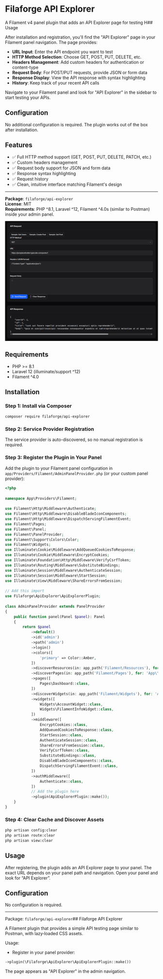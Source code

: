 # Filaforge API Explorer

A Filament v4 panel plugin that adds an API Explorer page for testing H## Usage

After installation and registration, you'll find the "API Explorer" page in your Filament panel navigation. The page provides:

- **URL Input**: Enter the API endpoint you want to test
- **HTTP Method Selection**: Choose GET, POST, PUT, DELETE, etc.
- **Headers Management**: Add custom headers for authentication or content-type
- **Request Body**: For POST/PUT requests, provide JSON or form data
- **Response Display**: View the API response with syntax highlighting
- **History**: Keep track of your recent API calls

Navigate to your Filament panel and look for "API Explorer" in the sidebar to start testing your APIs.

## Configuration

No additional configuration is required. The plugin works out of the box after installation.

## Features

- ✅ Full HTTP method support (GET, POST, PUT, DELETE, PATCH, etc.)
- ✅ Custom headers management
- ✅ Request body support for JSON and form data
- ✅ Response syntax highlighting
- ✅ Request history
- ✅ Clean, intuitive interface matching Filament's design

---

**Package**: `filaforge/api-explorer`  
**License**: MIT  
**Requirements**: PHP ^8.1, Laravel ^12, Filament ^4.0s (similar to Postman) inside your admin panel.

![Screenshot](screenshot.png)

## Requirements
- PHP >= 8.1
- Laravel 12 (illuminate/support ^12)
- Filament ^4.0

## Installation

### Step 1: Install via Composer
```bash
composer require filaforge/api-explorer
```

### Step 2: Service Provider Registration
The service provider is auto-discovered, so no manual registration is required.

### Step 3: Register the Plugin in Your Panel
Add the plugin to your Filament panel configuration in `app/Providers/Filament/AdminPanelProvider.php` (or your custom panel provider):

```php
<?php

namespace App\Providers\Filament;

use Filament\Http\Middleware\Authenticate;
use Filament\Http\Middleware\DisableBladeIconComponents;
use Filament\Http\Middleware\DispatchServingFilamentEvent;
use Filament\Pages;
use Filament\Panel;
use Filament\PanelProvider;
use Filament\Support\Colors\Color;
use Filament\Widgets;
use Illuminate\Cookie\Middleware\AddQueuedCookiesToResponse;
use Illuminate\Cookie\Middleware\EncryptCookies;
use Illuminate\Foundation\Http\Middleware\VerifyCsrfToken;
use Illuminate\Routing\Middleware\SubstituteBindings;
use Illuminate\Session\Middleware\AuthenticateSession;
use Illuminate\Session\Middleware\StartSession;
use Illuminate\View\Middleware\ShareErrorsFromSession;

// Add this import
use Filaforge\ApiExplorer\ApiExplorerPlugin;

class AdminPanelProvider extends PanelProvider
{
    public function panel(Panel $panel): Panel
    {
        return $panel
            ->default()
            ->id('admin')
            ->path('admin')
            ->login()
            ->colors([
                'primary' => Color::Amber,
            ])
            ->discoverResources(in: app_path('Filament/Resources'), for: 'App\\Filament\\Resources')
            ->discoverPages(in: app_path('Filament/Pages'), for: 'App\\Filament\\Pages')
            ->pages([
                Pages\Dashboard::class,
            ])
            ->discoverWidgets(in: app_path('Filament/Widgets'), for: 'App\\Filament\\Widgets')
            ->widgets([
                Widgets\AccountWidget::class,
                Widgets\FilamentInfoWidget::class,
            ])
            ->middleware([
                EncryptCookies::class,
                AddQueuedCookiesToResponse::class,
                StartSession::class,
                AuthenticateSession::class,
                ShareErrorsFromSession::class,
                VerifyCsrfToken::class,
                SubstituteBindings::class,
                DisableBladeIconComponents::class,
                DispatchServingFilamentEvent::class,
            ])
            ->authMiddleware([
                Authenticate::class,
            ])
            // Add the plugin here
            ->plugin(ApiExplorerPlugin::make());
    }
}
```

### Step 4: Clear Cache and Discover Assets
```bash
php artisan config:clear
php artisan route:clear
php artisan view:clear
```

## Usage
After registering, the plugin adds an API Explorer page to your panel. The exact URL depends on your panel path and navigation. Open your panel and look for “API Explorer”.

## Configuration
No configuration is required.

---
Package: `filaforge/api-explorer`## Filaforge API Explorer

A Filament plugin that provides a simple API testing page similar to Postman, with lazy‑loaded CSS assets.

Usage:

- Register in your panel provider:

```php
->plugin(\Filaforge\ApiExplorer\ApiExplorerPlugin::make())
```

The page appears as "API Explorer" in the admin navigation.


